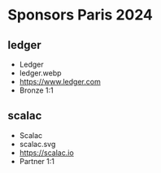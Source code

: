 # Sponsors Paris 2024

## ledger

- Ledger
- ledger.webp
- https://www.ledger.com
- Bronze
1:1

## scalac

- Scalac
- scalac.svg
- https://scalac.io
- Partner
1:1
